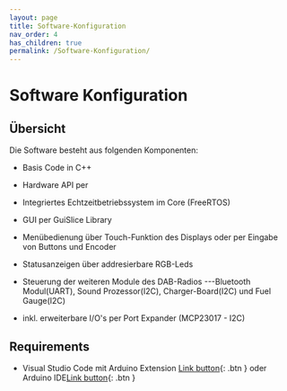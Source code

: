 ```yaml
---
layout: page
title: Software-Konfiguration
nav_order: 4
has_children: true
permalink: /Software-Konfiguration/
---
```


# Software Konfiguration

## Übersicht
Die Software besteht aus folgenden Komponenten:

- Basis Code in C++
- Hardware API per <Arduino-ESP32 Core>
- Integriertes Echtzeitbetriebssystem im Core (FreeRTOS)
- GUI per GuiSlice Library
- Menübedienung über Touch-Funktion des Displays oder per Eingabe von Buttons und Encoder
- Statusanzeigen über addresierbare RGB-Leds
- Steuerung der weiteren Module des DAB-Radios
---Bluetooth Modul(UART), Sound Prozessor(I2C), Charger-Board(I2C) und Fuel Gauge(I2C)

- inkl. erweiterbare I/O's per Port Expander (MCP23017 - I2C)

## Requirements

- Visual Studio Code mit Arduino Extension [Link button](https://code.visualstudio.com/){: .btn } oder Arduino IDE[Link button](https://www.arduino.cc/en/main/software){: .btn }

